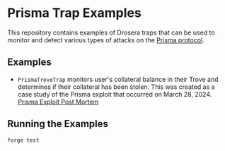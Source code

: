 # Prisma Trap Examples
This repository contains examples of Drosera traps that can be used to monitor and detect various types of attacks on the [Prisma protocol](https://prismafinance.com/).

## Examples
- `PrismaTroveTrap` monitors user's collateral balance in their Trove and determines if their collateral has been stolen. This was created as a case study of the Prisma exploit that occurred on March 28, 2024. [Prisma Exploit Post Mortem](https://hackmd.io/@PrismaRisk/PostMortem0328) 

## Running the Examples
```bash
forge test
```

